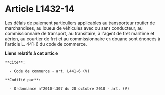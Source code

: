 # Article L1432-14

Les délais de paiement particuliers applicables au transporteur routier de marchandises, au loueur de véhicules avec ou sans
conducteur, au commissionnaire de transport, au transitaire, à l'agent de fret maritime et aérien, au courtier de fret et au
commissionnaire en douane sont énoncés à l'article L. 441-6 du code de commerce.

**Liens relatifs à cet article**

	**Cite**:

	  - Code de commerce - art. L441-6 (V)

	**Codifié par**:

	  - Ordonnance n°2010-1307 du 28 octobre 2010 - art. (V)
